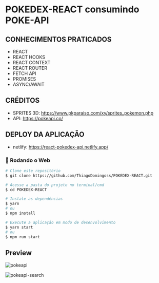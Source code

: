 

# POKEDEX-REACT consumindo POKE-API

## CONHECIMENTOS PRATICADOS

- REACT
- REACT HOOKS
- REACT CONTEXT
- REACT ROUTER
- FETCH API
- PROMISES
- ASYNC/AWAIT


## CRÉDITOS 

- SPRITES 3D: https://www.pkparaiso.com/xy/sprites_pokemon.php
- API: https://pokeapi.co/

## DEPLOY DA APLICAÇÃO
- netlify: https://react-pokedex-api.netlify.app/

### 🎲 Rodando o Web

```bash
# Clone este repositório
$ git clone https://github.com/ThiagoDomingoss/POKEDEX-REACT.git

# Acesse a pasta do projeto no terminal/cmd
$ cd POKEDEX-REACT

# Instale as dependências
$ yarn
# ou
$ npm install

# Execute a aplicação em modo de desenvolvimento
$ yarn start
# ou
$ npm run start

```

## Preview

![pokeapi](https://user-images.githubusercontent.com/99504975/175375389-2362539f-38e2-45a7-8909-b0b211066a35.gif)

![pokeapi-search](https://user-images.githubusercontent.com/99504975/175369884-90f87f86-cf8d-4dd2-aa23-40d32e24c51c.gif)


